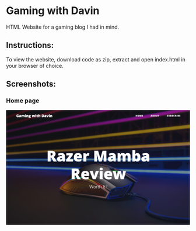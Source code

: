# Gaming with Davin
HTML Website for a gaming blog I had in mind.

## Instructions:
To view the website, download code as zip, extract and open index.html in your browser of choice.

## Screenshots:

### Home page
![image](/img/screenshot.jpg)
